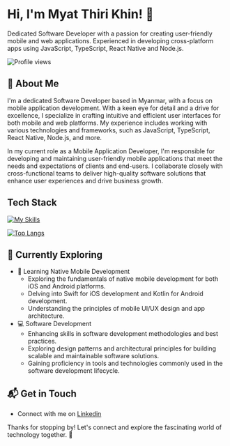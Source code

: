 # Hi, I'm Myat Thiri Khin! 👋

Dedicated Software Developer with a passion for creating user-friendly mobile and web applications. Experienced in developing cross-platform apps using JavaScript, TypeScript, React Native and Node.js.

![Profile views](https://komarev.com/ghpvc/?username=myatthiri98&color=blueviolet)

## 🚀 About Me

I'm a dedicated Software Developer based in Myanmar, with a focus on mobile application development. With a keen eye for detail and a drive for excellence, I specialize in crafting intuitive and efficient user interfaces for both mobile and web platforms. My experience includes working with various technologies and frameworks, such as JavaScript, TypeScript, React Native, Node.js, and more.

In my current role as a Mobile Application Developer, I'm responsible for developing and maintaining user-friendly mobile applications that meet the needs and expectations of clients and end-users. I collaborate closely with cross-functional teams to deliver high-quality software solutions that enhance user experiences and drive business growth.

## Tech Stack
[![My Skills](https://skillicons.dev/icons?i=js,nextjs,typescript,react,python,java,go,aws,tailwind,git)](https://skillicons.dev)

[![Top Langs](https://github-readme-stats.vercel.app/api/top-langs/?username=myatthiri98&layout=compact)](https://github.com/anuraghazra/github-readme-stats)


## 🌱 Currently Exploring

- 📱 Learning Native Mobile Development
  - Exploring the fundamentals of native mobile development for both iOS and Android platforms.
  - Delving into Swift for iOS development and Kotlin for Android development.
  - Understanding the principles of mobile UI/UX design and app architecture.
- 💻 Software Development
  - Enhancing skills in software development methodologies and best practices.
  - Exploring design patterns and architectural principles for building scalable and maintainable software solutions.
  - Gaining proficiency in tools and technologies commonly used in the software development lifecycle.

## 📬 Get in Touch

- Connect with me on [Linkedin](https://www.linkedin.com/in/myat-thiri-khin)

Thanks for stopping by! Let's connect and explore the fascinating world of technology together. 🚀
